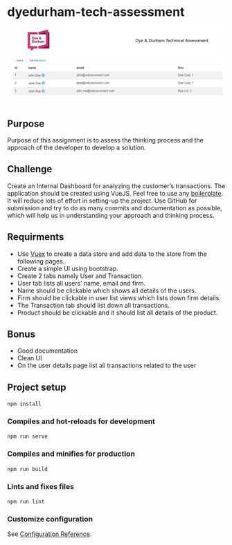 # dyedurham-tech-assessment

![screenshot](https://github.com/elmi-/dyedurham-tech-assessment/blob/main/docs/screenshot.PNG)

## Purpose
Purpose of this assignment is to assess the thinking process and the approach of the developer to develop a solution.

## Challenge
Create an Internal Dashboard for analyzing the customer’s transactions.
The application should be created using VueJS. Feel free to use any [boilerplate](https://vue-community.org/guide/ecosystem/boilerplates.html). It will reduce lots of effort in setting-up the project.
Use GitHub for submission and try to do as many commits and documentation as possible, which will help us in understanding your approach and thinking process.

## Requirments
- Use [Vuex](https://vuex.vuejs.org/) to create a data store and add data to the store from the following pages.
- Create a simple UI using bootstrap.
- Create 2 tabs namely User and Transaction.
- User tab lists all users’ name, email and firm.
- Name should be clickable which shows all details of the users.
- Firm should be clickable in user list views which lists down firm details.
- The Transaction tab should list down all transactions.
- Product should be clickable and it should list all details of the product.

## Bonus
- Good documentation
- Clean UI
- On the user details page list all transactions related to the user

## Project setup
```
npm install
```

### Compiles and hot-reloads for development
```
npm run serve
```

### Compiles and minifies for production
```
npm run build
```

### Lints and fixes files
```
npm run lint
```

### Customize configuration
See [Configuration Reference](https://cli.vuejs.org/config/).
